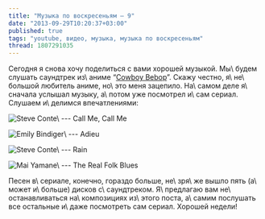 ```yaml
---
title: "Музыка по воскресеньям — 9"
date: "2013-09-29T10:20:37+03:00"
published: true
tags: "youtube, видео, музыка, музыка по воскресеньям"
thread: 1807291035
---
```


Сегодня я снова хочу поделиться с вами хорошей музыкой. Мы\ будем слушать саундтрек из\ аниме “[Cowboy Bebop]”.
Скажу честно, я\ не\ большой любитель аниме, но\ это меня зацепило. На\ самом деле я\ сначала услышал музыку,
а\ потом уже посмотрел и\ сам сериал. Слушаем и\ делимся впечатлениями:

![Steve Conte\ --- Call Me, Call Me](http://www.youtube.com/watch?v=nPbBhvv6GI8)

![Emily Bindiger\ --- Adieu](http://www.youtube.com/watch?v=ws8X31TTB5E)

![Steve Conte\ --- Rain](http://www.youtube.com/watch?v=_5W7X3HNpFw)

![Mai Yamane\ --- The Real Folk Blues](http://www.youtube.com/watch?v=nftxDrStny8)

Песен в\ сериале, конечно, гораздо больше, не\ зря\ же вышло пять (а\ может и\ больше) дисков с\ саундтреком.
Я\ предлагаю вам не\ останавливаться на\ композициях из\ этого поста, а\ самим послушать все остальные
и\ даже посмотреть сам сериал. Хорошей недели!

[Cowboy Bebop]: http://en.wikipedia.org/wiki/Cowboy_Bebop
